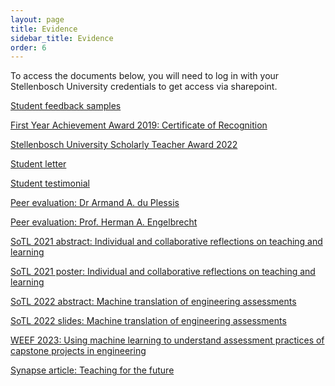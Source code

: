 ```yaml
---
layout: page
title: Evidence
sidebar_title: Evidence
order: 6
---
```


To access the documents below, you will need to log in with your Stellenbosch
University credentials to get access via sharepoint.

[Student feedback samples](https://stellenbosch-my.sharepoint.com/:b:/g/personal/kamperh_sun_ac_za/ERLHFFkmRD9EuRNTjlwaseoBk7eRa1c01CC3VrC0Qm3Wfg?e=hhl4XW)

[First Year Achievement Award 2019: Certificate of Recognition](https://stellenbosch-my.sharepoint.com/:b:/g/personal/kamperh_sun_ac_za/EdZyGmI-hyJCletLNB3IliQBaT1rdQJxR0tBSsD7PRY0vg?e=m8dvXu)

[Stellenbosch University Scholarly Teacher Award 2022]()

[Student letter](https://stellenbosch-my.sharepoint.com/:b:/g/personal/kamperh_sun_ac_za/EYsjuCP5Im5GuH1BMwQgfwsB69Y7SdPlCyddNBGW6skK5g?e=IaAubN)

[Student testimonial](https://stellenbosch-my.sharepoint.com/:b:/g/personal/kamperh_sun_ac_za/EZ2bv2ouNqNLkAwo2-WegkABJJ6o0osd8zHyX2o85_bRyQ?e=LcwLVy)

[Peer evaluation: Dr Armand A. du Plessis](https://stellenbosch-my.sharepoint.com/:b:/g/personal/kamperh_sun_ac_za/EXjYObbinqtIiD8hIcM7RI8BR1E9EvKxEloAgmK1CYGsZA?e=p2xKiE)

[Peer evaluation: Prof. Herman A. Engelbrecht](https://stellenbosch-my.sharepoint.com/:b:/g/personal/kamperh_sun_ac_za/EV1Ux4dEn6FMuE1Dvo8mZQQBx37xObKU-YeAkTV5WQQyTg?e=92D1zk)

[SoTL 2021 abstract: Individual and collaborative reflections on teaching and learning](https://stellenbosch-my.sharepoint.com/:b:/g/personal/kamperh_sun_ac_za/EY9wrT91zutPqRbQl2Nzz7wBkZ6jA-4E0Pe8SK2df387pw?e=2VBPB3)

[SoTL 2021 poster: Individual and collaborative reflections on teaching and learning](https://stellenbosch-my.sharepoint.com/:b:/g/personal/kamperh_sun_ac_za/EcssIDAafBZDtDlVsfKnEGQBxcJ4moEBWqLLEzIFpYJeIw?e=OzvT4u)

[SoTL 2022 abstract: Machine translation of engineering assessments](https://stellenbosch-my.sharepoint.com/:b:/g/personal/kamperh_sun_ac_za/EVXgMM8weSxCo5wKpiRDnOoBj_hobHAylt8lJr9aTic1Fg?e=CPa5aJ)

[SoTL 2022 slides: Machine translation of engineering assessments](https://stellenbosch-my.sharepoint.com/:b:/g/personal/kamperh_sun_ac_za/EYmQfQnxcI1EkKo7BBpi4y8BmUm7AzZzRqw_pGtCh2xe0A?e=vlg7bf)

[WEEF 2023: Using machine learning to understand assessment practices of capstone projects in engineering](https://stellenbosch-my.sharepoint.com/:b:/g/personal/kamperh_sun_ac_za/Ees0jmh6R-pJiM0njVOJ_xMBDyD7Ln8VJe6-GcIbrJN-TQ?e=2BBTc0)

[Synapse article: Teaching for the future](https://stellenbosch-my.sharepoint.com/:b:/g/personal/kamperh_sun_ac_za/EdkR9jwqFC9Atu70vMKs0GAB1ud2JC0Nqm0zhTpIFnxkyA?e=1plhct)

